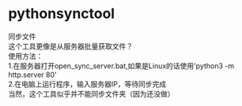 # pythonsynctool
同步文件  
这个工具更像是从服务器批量获取文件？  
使用方法：  
1.在服务器打开open_sync_server.bat,如果是Linux的话使用'python3 -m http.server 80'  
2.在电脑上运行程序，输入服务器IP，等待同步完成  
当然，这个工具似乎并不能同步文件夹（因为还没做）  
